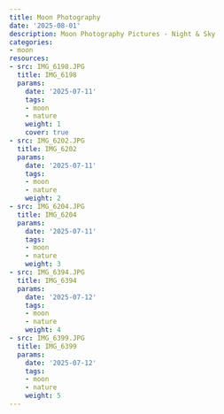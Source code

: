 ```yaml
---
title: Moon Photography
date: '2025-08-01'
description: Moon Photography Pictures - Night & Sky
categories:
- moon
resources:
- src: IMG_6198.JPG
  title: IMG_6198
  params:
    date: '2025-07-11'
    tags:
    - moon
    - nature
    weight: 1
    cover: true
- src: IMG_6202.JPG
  title: IMG_6202
  params:
    date: '2025-07-11'
    tags:
    - moon
    - nature
    weight: 2
- src: IMG_6204.JPG
  title: IMG_6204
  params:
    date: '2025-07-11'
    tags:
    - moon
    - nature
    weight: 3
- src: IMG_6394.JPG
  title: IMG_6394
  params:
    date: '2025-07-12'
    tags:
    - moon
    - nature
    weight: 4
- src: IMG_6399.JPG
  title: IMG_6399
  params:
    date: '2025-07-12'
    tags:
    - moon
    - nature
    weight: 5
---
```

